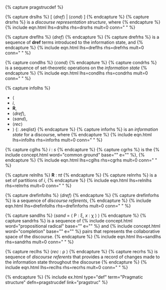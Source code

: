 <!-- Discourse dynamics -->
{% capture pragstrucdef %}

<!-- DRS -->
{% capture drslhs %}
[ &#x27e8;*dref*&#x27e9; \| &#x27e8;*cond*&#x27e9; ]
{% endcapture %}
{% capture drsrhs %}
is a *discourse representation structure*, where
{% endcapture %}
{% include eqn.html lhs=drslhs rhs=drsrhs mult=0 conn="&nbsp;" %}
<div class="subdef" markdown="1">

<!-- drefs -->
{% capture dreflhs %}
&#x27e8;*dref*&#x27e9;
{% endcapture %}
{% capture drefrhs %}
is a sequence of **dref** terms introduced to the information state, and 
{% endcapture %}
{% include eqn.html lhs=dreflhs rhs=drefrhs mult=0 conn="&nbsp;" %}

<!-- conditions -->
{% capture condlhs %}
&#x27e8;*cond*&#x27e9;
{% endcapture %}
{% capture condrhs %}
is a sequence of set-theoretic operations on the *information state*
{% endcapture %}
{% include eqn.html lhs=condlhs rhs=condrhs mult=0 conn="&nbsp;" %}

</div>

<!-- Information state -->
{% capture infolhs %}
+ &#x27e8; 
+ *i*, 
+ **R**, 
+ &#x27e8;*dref*&#x27e9;,
+ &#x27e8;*sand*&#x27e9;,
+ &#x27e8;*rec*&#x27e9; 
+ &#x27e9;
{: .seqlist}
{% endcapture %}
{% capture inforhs %}
is an *information state* for a discourse, where
{% endcapture %}
{% include eqn.html lhs=infolhs rhs=inforhs mult=0 conn="&nbsp;" %}

<div class="subdef" markdown="1">

<!-- Common ground -->
{% capture cglhs %}
*i* : *s*
{% endcapture %}
{% capture cgrhs %}
is the {% include concept.html word="common ground" base="" e="" %},
{% endcapture %}
{% include eqn.html lhs=cglhs rhs=cgrhs mult=0 conn="&nbsp;" %}

<!-- Relation set -->
{% capture relnlhs %}
**R** : &pi;*t*
{% endcapture %}
{% capture relnrhs %}
is a set of partitions of *i*,
{% endcapture %}
{% include eqn.html lhs=relnlhs rhs=relnrhs mult=0 conn="&nbsp;" %}

<!-- Drefs -->
{% capture drefinfolhs %}
&#x27e8;*dref*&#x27e9;
{% endcapture %}
{% capture drefinforhs %}
is a sequence of *discourse referents*,
{% endcapture %}
{% include eqn.html lhs=drefinfolhs rhs=drefinforhs mult=0 conn="&nbsp;" %}

<!-- Sandbox -->
{% capture sandlhs %}
&#x27e8;*sand* = &#x27e8; P : &xi;, *x* : &chi; &#x27e9; &#x27e9;
{% endcapture %}
{% capture sandrhs %}
is a sequence of {% include concept.html word="propositional radical" base="" e="" %} and {% include concept.html word="completion" base="" e="" %} pairs that represents the collaborative space of the discourse.
{% endcapture %}
{% include eqn.html lhs=sandlhs rhs=sandrhs mult=0 conn="&nbsp;" %}

<!-- Record -->
{% capture reclhs %}
&#x27e8;*rec* : &rho; &#x27e9;
{% endcapture %}
{% capture recrhs %}
is sequence of *discourse referents* that provides a record of changes made to the information state throughout the discourse
{% endcapture %}
{% include eqn.html lhs=reclhs rhs=recrhs mult=0 conn="&nbsp;" %}

</div>

{% endcapture %}
{% include ex.html type="def" term="Pragmatic structure" defn=pragstrucdef link="pragstruc" %}
